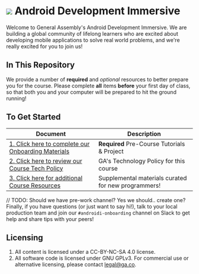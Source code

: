 # ![](https://ga-dash.s3.amazonaws.com/production/assets/logo-9f88ae6c9c3871690e33280fcf557f33.png) Android Development Immersive

Welcome to General Assembly's Android Development Immersive. We are building a global community of lifelong learners who are excited about developing mobile applications to solve real world problems, and we're really excited for you to join us!

## In This Repository

We provide a number of **required** and *optional* resources to better prepare you for the course. Please complete **all** items **before** your first day of class, so that both you and your computer will be prepared to hit the ground running!

## To Get Started

Document                            | Description
----------------------------------- | ------------------------------------------
[1. Click here to complete our Onboarding Materials](./01-task/readme.md) | **Required** Pre-Course Tutorials & Project
[2. Click here to review our Course Tech Policy](./02-policy/tech-policy.md) | GA's Technology Policy for this course
[3. Click here for additional Course Resources](./03-resources) | Supplemental materials curated for new programmers!


// TODO: Should we have pre-work channel? Yes we should.. create one?
Finally, if you have questions (or just want to say hi!), talk to your local production team and join our `#androidi-onboarding` channel on Slack to get help and share tips with your peers!


## Licensing

1. All content is licensed under a CC-BY-NC-SA 4.0 license.
2. All software code is licensed under GNU GPLv3. For commercial use or alternative licensing, please contact legal@ga.co.
